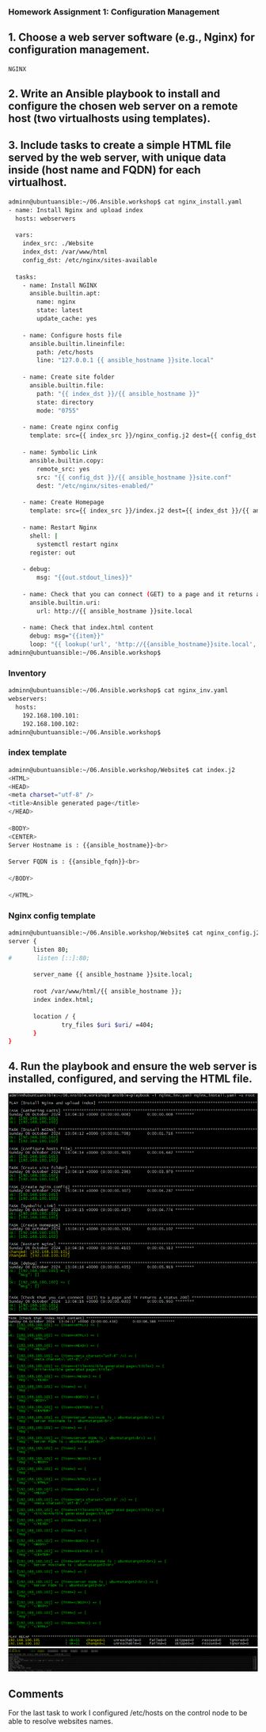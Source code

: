 ### Homework Assignment 1: Configuration Management
## 1. Choose a web server software (e.g., Nginx) for configuration management.
```bash
NGINX
```
## 2. Write an Ansible playbook to install and configure the chosen web server on a remote host (two virtualhosts using templates).
## 3. Include tasks to create a simple HTML file served by the web server, with unique data inside (host name and FQDN) for each virtualhost.
```bash
adminn@ubuntuansible:~/06.Ansible.workshop$ cat nginx_install.yaml
- name: Install Nginx and upload index
  hosts: webservers

  vars:
    index_src: ./Website
    index_dst: /var/www/html
    config_dst: /etc/nginx/sites-available

  tasks:
    - name: Install NGINX
      ansible.builtin.apt:
        name: nginx
        state: latest
        update_cache: yes

    - name: Configure hosts file
      ansible.builtin.lineinfile:
        path: /etc/hosts
        line: "127.0.0.1 {{ ansible_hostname }}site.local"

    - name: Create site folder
      ansible.builtin.file:
        path: "{{ index_dst }}/{{ ansible_hostname }}"
        state: directory
        mode: "0755"

    - name: Create nginx config
      template: src={{ index_src }}/nginx_config.j2 dest={{ config_dst }}/{{ ansible_hostname }}site.conf mode=0755

    - name: Symbolic Link
      ansible.builtin.copy:
        remote_src: yes
        src: "{{ config_dst }}/{{ ansible_hostname }}site.conf"
        dest: "/etc/nginx/sites-enabled/"

    - name: Create Homepage
      template: src={{ index_src }}/index.j2 dest={{ index_dst }}/{{ ansible_hostname }}/index.html mode=0755

    - name: Restart Nginx
      shell: |
        systemctl restart nginx
      register: out

    - debug:
        msg: "{{out.stdout_lines}}"

    - name: Check that you can connect (GET) to a page and it returns a status 200
      ansible.builtin.uri:
        url: http://{{ ansible_hostname }}site.local

    - name: Check that index.html content
      debug: msg="{{item}}"
      loop: "{{ lookup('url', 'http://{{ansible_hostname}}site.local', wantlist=True) }}"
adminn@ubuntuansible:~/06.Ansible.workshop$

```
### Inventory
```bash
adminn@ubuntuansible:~/06.Ansible.workshop$ cat nginx_inv.yaml
webservers:
  hosts:
    192.168.100.101:
    192.168.100.102:
adminn@ubuntuansible:~/06.Ansible.workshop$

```

### index template
```bash
adminn@ubuntuansible:~/06.Ansible.workshop/Website$ cat index.j2
<HTML>
<HEAD>
<meta charset="utf-8" />
<title>Ansible generated page</title>
</HEAD>

<BODY>
<CENTER>
Server Hostname is : {{ansible_hostname}}<br>

Server FQDN is : {{ansible_fqdn}}<br>

</BODY>

</HTML>

```

### Nginx config template
```bash
adminn@ubuntuansible:~/06.Ansible.workshop/Website$ cat nginx_config.j2
server {
       listen 80;
#       listen [::]:80;

       server_name {{ ansible_hostname }}site.local;

       root /var/www/html/{{ ansible_hostname }};
       index index.html;

       location / {
               try_files $uri $uri/ =404;
       }
}

```
## 4. Run the playbook and ensure the web server is installed, configured, and serving the HTML file.
![img](img/result1.PNG)
![img](img/result2.PNG)
![img](img/result3.PNG)

## Comments
For the last task to work I configured /etc/hosts on the control node to be able to resolve websites names.